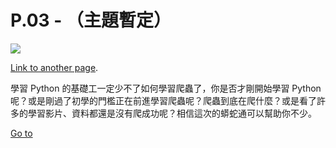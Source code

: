 # P.03 - （主題暫定）

![](https://i.imgur.com/hbkjtJF.jpg)

[Link to another page](./README.html).

學習 Python 的基礎工一定少不了如何學習爬蟲了，你是否才剛開始學習 Python 呢？或是剛過了初學的門檻正在前進學習爬蟲呢？爬蟲到底在爬什麼？或是看了許多的學習影片、資料都還是沒有爬成功呢？相信這次的蟒蛇通可以幫助你不少。



[Go to](./Learning.md)
